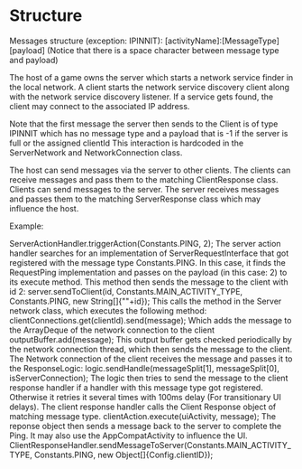 # Structure
Messages structure (exception: IPINNIT):
[activityName]:[MessageType] [payload]
(Notice that there is a space character between message type and payload)

The host of a game owns the server which starts a network service finder in the local network.
A client starts the network service discovery client along with the network service discovery listener.
If a service gets found, the client may connect to the associated IP address. 

Note that the first message the server then sends to the Client is of type IPINNIT which has no message type and a payload that is -1 if the server is full or the assigned clientId
This interaction is hardcoded in the ServerNetwork and NetworkConnection class.

The host can send messages via the server to other clients.
The clients can receive messages and pass them to the matching ClientResponse class.
Clients can send messages to the server.
The server receives messages and passes them to the matching ServerResponse class which may influence the host.

Example:

<Host>  
  ServerActionHandler.triggerAction(Constants.PING, 2);
The server action handler searches for an implementation of ServerRequestInterface that got registered with the message type Constants.PING.
In this case, it finds the RequestPing implementation and passes on the payload (in this case: 2) to its execute method.
This method then sends the message to the client with id 2:
<Server>
   server.sendToClient(id, Constants.MAIN_ACTIVITY_TYPE, Constants.PING, new String[]{""+id});
This calls the method in the Server network class, which executes the following method:
   clientConnections.get(clientId).send(message);
Which adds the message to the ArrayDeque of the network connection to the client 
<NetworkConnection>
   outputBuffer.add(message);
This output buffer gets checked periodically by the network connection thread, which then sends the message to the client.
</NetworkConnection>
</Server>
</Host> 

<NetworkConnection>
The Network connection of the client receives the message and passes it to the ResponseLogic:
  logic.sendHandle(messageSplit[1], messageSplit[0], isServerConnection);
<ResponseLogic>
The logic then tries to send the message to the client response handler if a handler with this message type got registered. 
Otherwise it retries it several times with 100ms delay (For transitionary UI delays). 
<ClientResponseHandler>
The client response handler calls the Client Response object of matching message type.
  clientAction.execute(uiActivity, message);
<RespondToPing>
The reponse object then sends a message back to the server to complete the Ping. It may also use the AppCompatActivity to influence the UI.
  ClientResponseHandler.sendMessageToServer(Constants.MAIN_ACTIVITY_TYPE, Constants.PING, new Object[]{Config.clientID});
</RespondToPing>
</ClientResponseHandler>
  
</ResponseLogic>
